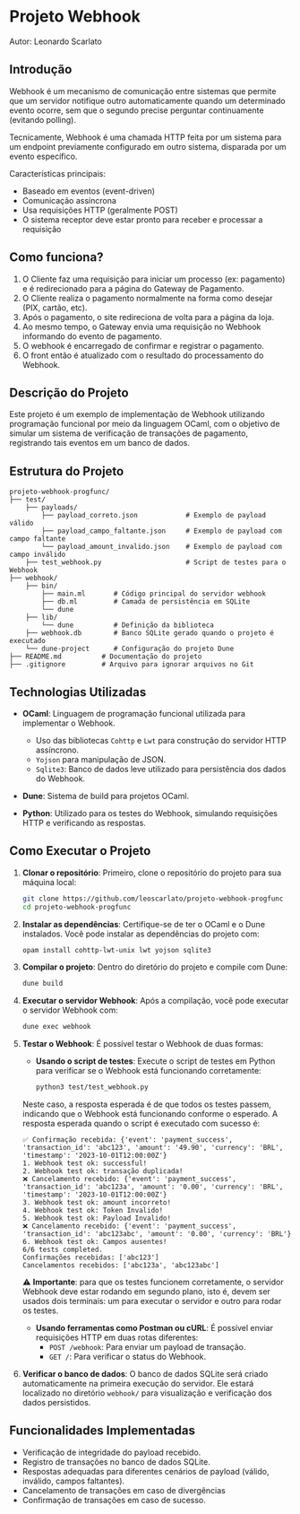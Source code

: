 # Projeto Webhook
Autor: Leonardo Scarlato

## Introdução
Webhook é um mecanismo de comunicação entre sistemas que permite que um servidor notifique outro automaticamente quando um determinado evento ocorre, sem que o segundo precise perguntar continuamente (evitando polling).

Tecnicamente, Webhook é uma chamada HTTP feita por um sistema para um endpoint previamente configurado em outro sistema, disparada por um evento específico.

Características principais:
- Baseado em eventos (event-driven)
- Comunicação assíncrona
- Usa requisições HTTP (geralmente POST)
- O sistema receptor deve estar pronto para receber e processar a requisição

## Como funciona?
1. O Cliente faz uma requisição para iniciar um processo (ex: pagamento) e é redirecionado para a página do Gateway de Pagamento.
2. O Cliente realiza o pagamento normalmente na forma como desejar (PIX, cartão, etc).
3. Após o pagamento, o site redireciona de volta para a página da loja.
4. Ao mesmo tempo, o Gateway envia uma requisição no Webhook informando do evento de pagamento.
5. O webhook é encarregado de confirmar e registrar o pagamento.
6. O front então é atualizado com o resultado do processamento do Webhook.

## Descrição do Projeto
Este projeto é um exemplo de implementação de Webhook utilizando programação funcional por meio da linguagem OCaml, com o objetivo de simular um sistema de verificação de transações de pagamento, registrando tais eventos em um banco de dados.

## Estrutura do Projeto
```
projeto-webhook-progfunc/
├── test/
    ├── payloads/
        ├── payload_correto.json            # Exemplo de payload válido
        ├── payload_campo_faltante.json     # Exemplo de payload com campo faltante
        └── payload_amount_invalido.json    # Exemplo de payload com campo inválido
    ├── test_webhook.py                     # Script de testes para o Webhook
├── webhook/
    ├── bin/
        ├── main.ml       # Código principal do servidor webhook
        ├── db.ml         # Camada de persistência em SQLite
        └── dune
    ├── lib/
        └── dune          # Definição da biblioteca
    ├── webhook.db        # Banco SQLite gerado quando o projeto é executado
    └── dune-project      # Configuração do projeto Dune
├── README.md          # Documentação do projeto
├── .gitignore         # Arquivo para ignorar arquivos no Git
```

## Technologias Utilizadas
- **OCaml**: Linguagem de programação funcional utilizada para implementar o Webhook.
    - Uso das bibliotecas `Cohttp` e `Lwt` para construção do servidor HTTP assíncrono.
    - `Yojson` para manipulação de JSON.
    - `Sqlite3`: Banco de dados leve utilizado para persistência dos dados do Webhook.

- **Dune**: Sistema de build para projetos OCaml.
- **Python**: Utilizado para os testes do Webhook, simulando requisições HTTP e verificando as respostas.

## Como Executar o Projeto

1. **Clonar o repositório**:
   Primeiro, clone o repositório do projeto para sua máquina local:
    ```bash
    git clone https://github.com/leoscarlato/projeto-webhook-progfunc
    cd projeto-webhook-progfunc
    ```
2. **Instalar as dependências**:
    Certifique-se de ter o OCaml e o Dune instalados. Você pode instalar as dependências do projeto com:
     ```bash
     opam install cohttp-lwt-unix lwt yojson sqlite3
     ```
3. **Compilar o projeto**:
    Dentro do diretório do projeto e compile com Dune:
    ```bash
    dune build
    ```
4. **Executar o servidor Webhook**:
    Após a compilação, você pode executar o servidor Webhook com:
    ```bash
    dune exec webhook
    ```
5. **Testar o Webhook**:
    É possível testar o Webhook de duas formas:
    - **Usando o script de testes**:
      Execute o script de testes em Python para verificar se o Webhook está funcionando corretamente:
      ```bash
      python3 test/test_webhook.py
      ```

    Neste caso, a resposta esperada é de que todos os testes passem, indicando que o Webhook está funcionando conforme o esperado. A resposta esperada quando o script é executado com sucesso é:
    ```
    ✅ Confirmação recebida: {'event': 'payment_success', 'transaction_id': 'abc123', 'amount': '49.90', 'currency': 'BRL', 'timestamp': '2023-10-01T12:00:00Z'}
    1. Webhook test ok: successful!
    2. Webhook test ok: transação duplicada!
    ❌ Cancelamento recebido: {'event': 'payment_success', 'transaction_id': 'abc123a', 'amount': '0.00', 'currency': 'BRL', 'timestamp': '2023-10-01T12:00:00Z'}
    3. Webhook test ok: amount incorreto!
    4. Webhook test ok: Token Invalido!
    5. Webhook test ok: Payload Invalido!
    ❌ Cancelamento recebido: {'event': 'payment_success', 'transaction_id': 'abc123abc', 'amount': '0.00', 'currency': 'BRL'}
    6. Webhook test ok: Campos ausentes!
    6/6 tests completed.
    Confirmações recebidas: ['abc123']
    Cancelamentos recebidos: ['abc123a', 'abc123abc']
    ```

    ⚠️ **Importante**: para que os testes funcionem corretamente, o servidor Webhook deve estar rodando em segundo plano, isto é, devem ser usados dois terminais: um para executar o servidor e outro para rodar os testes.

    - **Usando ferramentas como Postman ou cURL**:
        É possível enviar requisições HTTP em duas rotas diferentes:
        - `POST /webhook`: Para enviar um payload de transação.
        - `GET /`: Para verificar o status do Webhook.
6. **Verificar o banco de dados**:
    O banco de dados SQLite será criado automaticamente na primeira execução do servidor. Ele estará localizado no diretório `webhook/` para visualização e verificação dos dados persistidos.

## Funcionalidades Implementadas
- Verificação de integridade do payload recebido.
- Registro de transações no banco de dados SQLite.
- Respostas adequadas para diferentes cenários de payload (válido, inválido, campos faltantes).
- Cancelamento de transações em caso de divergências
- Confirmação de transações em caso de sucesso.


